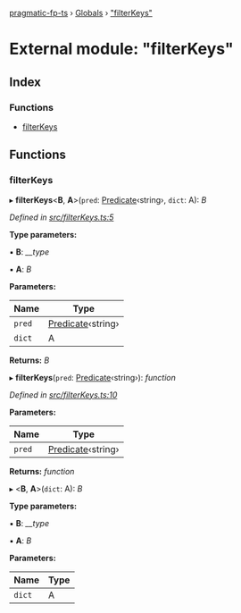 [pragmatic-fp-ts](../README.md) › [Globals](../globals.md) › ["filterKeys"](_filterkeys_.md)

# External module: "filterKeys"

## Index

### Functions

* [filterKeys](_filterkeys_.md#filterkeys)

## Functions

###  filterKeys

▸ **filterKeys**<**B**, **A**>(`pred`: [Predicate](_types_.md#predicate)‹string›, `dict`: A): *B*

*Defined in [src/filterKeys.ts:5](https://github.com/hermann-p/pragmatic-fp-ts/blob/0abe0d4/src/filterKeys.ts#L5)*

**Type parameters:**

▪ **B**: *__type*

▪ **A**: *B*

**Parameters:**

Name | Type |
------ | ------ |
`pred` | [Predicate](_types_.md#predicate)‹string› |
`dict` | A |

**Returns:** *B*

▸ **filterKeys**(`pred`: [Predicate](_types_.md#predicate)‹string›): *function*

*Defined in [src/filterKeys.ts:10](https://github.com/hermann-p/pragmatic-fp-ts/blob/0abe0d4/src/filterKeys.ts#L10)*

**Parameters:**

Name | Type |
------ | ------ |
`pred` | [Predicate](_types_.md#predicate)‹string› |

**Returns:** *function*

▸ <**B**, **A**>(`dict`: A): *B*

**Type parameters:**

▪ **B**: *__type*

▪ **A**: *B*

**Parameters:**

Name | Type |
------ | ------ |
`dict` | A |
